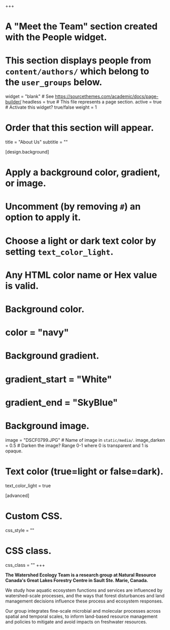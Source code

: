 +++
# A "Meet the Team" section created with the People widget.
# This section displays people from `content/authors/` which belong to the `user_groups` below.

widget = "blank"  # See https://sourcethemes.com/academic/docs/page-builder/
headless = true  # This file represents a page section.
active = true  # Activate this widget? true/false
weight = 1
# Order that this section will appear.

title = "About Us"
subtitle = ""
  
[design.background]
  # Apply a background color, gradient, or image.
  #   Uncomment (by removing `#`) an option to apply it.
  #   Choose a light or dark text color by setting `text_color_light`.
  #   Any HTML color name or Hex value is valid.
  
  # Background color.
  # color = "navy"
  
  # Background gradient.
  # gradient_start = "White"
  # gradient_end = "SkyBlue"
  
  # Background image.
  image = "DSCF0799.JPG"  # Name of image in `static/media/`.
  image_darken = 0.5  # Darken the image? Range 0-1 where 0 is transparent and 1 is opaque.

  # Text color (true=light or false=dark).
  text_color_light = true  
  
[advanced]
 # Custom CSS. 
 css_style = ""
 
 # CSS class.
 css_class = ""
+++

**The Watershed Ecology Team is a research group at Natural Resource Canada's Great Lakes Forestry Centre in Sault Ste. Marie, Canada.**

We study how aquatic ecosystem functions and services are influenced by watershed-scale processes, and the ways that forest disturbances and land management decisions influence these process and ecosystem responses. 

Our group integrates fine-scale microbial and molecular processes across spatial and temporal scales, to inform land-based resource management and policies to mitigate and avoid impacts on freshwater resources. 
